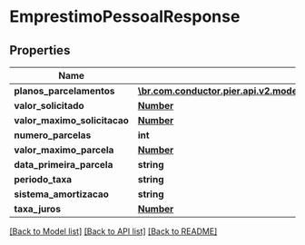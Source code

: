 # EmprestimoPessoalResponse

## Properties
Name | Type | Description | Notes
------------ | ------------- | ------------- | -------------
**planos_parcelamentos** | [**\br.com.conductor.pier.api.v2.model\PlanoParcelamentoEmprestimoResponse[]**](PlanoParcelamentoEmprestimoResponse.md) |  | [optional] 
**valor_solicitado** | [**Number**](Number.md) | {{{emprestimo_pessoal_response_valor_solicitado_value}}} | [optional] 
**valor_maximo_solicitacao** | [**Number**](Number.md) | {{{emprestimo_pessoal_response_valor_maximo_solicitacao_value}}} | [optional] 
**numero_parcelas** | **int** | {{{emprestimo_pessoal_response_numero_parcelas_value}}} | [optional] 
**valor_maximo_parcela** | [**Number**](Number.md) | {{{emprestimo_pessoal_response_valor_maximo_parcela_value}}} | [optional] 
**data_primeira_parcela** | **string** | {{{emprestimo_pessoal_response_data_primeira_parcela_value}}} | [optional] 
**periodo_taxa** | **string** | {{{emprestimo_pessoal_response_periodo_taxa_value}}} | [optional] 
**sistema_amortizacao** | **string** | {{{emprestimo_pessoal_response_sistema_amortizacao_value}}} | [optional] 
**taxa_juros** | [**Number**](Number.md) | {{{emprestimo_pessoal_response_taxa_juros_value}}} | [optional] 

[[Back to Model list]](../README.md#documentation-for-models) [[Back to API list]](../README.md#documentation-for-api-endpoints) [[Back to README]](../README.md)


